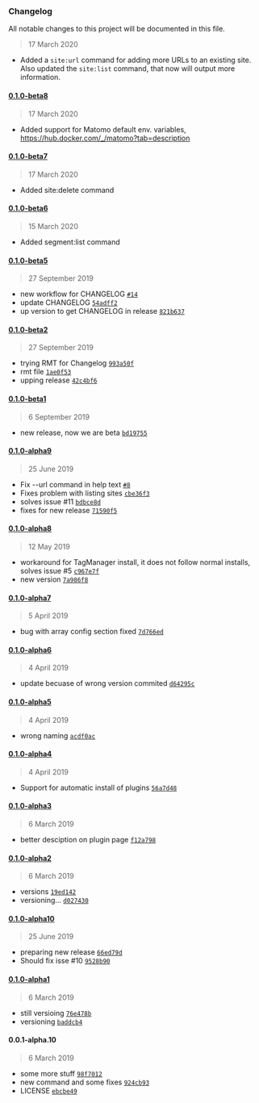### Changelog

All notable changes to this project will be documented in this file. 


> 17 March 2020
- Added a `site:url` command for adding more URLs to an existing site. Also updated the `site:list` command, that now
will output more information.
#### [0.1.0-beta8](https://github.com/digitalist-se/extratools/compare/0.1.0-beta7...0.1.0-beta8)

> 17 March 2020
- Added support for Matomo default env. variables, https://hub.docker.com/_/matomo?tab=description
#### [0.1.0-beta7](https://github.com/digitalist-se/extratools/compare/0.1.0-beta6...0.1.0-beta7)

> 17 March 2020
- Added site:delete command
#### [0.1.0-beta6](https://github.com/digitalist-se/extratools/compare/0.1.0-beta5...0.1.0-beta6)


> 15 March 2020
- Added segment:list command
#### [0.1.0-beta5](https://github.com/digitalist-se/extratools/compare/0.1.0-beta4...0.1.0-beta5)

> 27 September 2019

- new workflow for CHANGELOG [`#14`](https://github.com/digitalist-se/extratools/pull/14)
- update CHANGELOG [`54adff2`](https://github.com/digitalist-se/extratools/commit/54adff2aecaebc69a171cf33d1b81fb7b45a9190)
- up version to get CHANGELOG in release [`821b637`](https://github.com/digitalist-se/extratools/commit/821b637f0767500ea0126beef0c58504ff4a5db3)

#### [0.1.0-beta2](https://github.com/digitalist-se/extratools/compare/0.1.0-beta1...0.1.0-beta2)

> 27 September 2019

- trying RMT for Changelog [`993a50f`](https://github.com/digitalist-se/extratools/commit/993a50f1d97cd2e1fca9886d9819af429fddf002)
- rmt file [`1ae0f53`](https://github.com/digitalist-se/extratools/commit/1ae0f53000cd7c5b6172da1ac9b1e4829443be41)
- upping release [`42c4bf6`](https://github.com/digitalist-se/extratools/commit/42c4bf674285987c48ff6e8d184fcdc43a3cca1c)

#### [0.1.0-beta1](https://github.com/digitalist-se/extratools/compare/0.1.0-alpha10...0.1.0-beta1)

> 6 September 2019

- new release, now we are beta [`bd19755`](https://github.com/digitalist-se/extratools/commit/bd19755f9bc79d3e3d21f881a2a60718bedca5a3)

#### [0.1.0-alpha9](https://github.com/digitalist-se/extratools/compare/0.1.0-alpha8...0.1.0-alpha9)

> 25 June 2019

- Fix --url command in help text [`#8`](https://github.com/digitalist-se/extratools/pull/8)
- Fixes problem with listing sites [`cbe36f3`](https://github.com/digitalist-se/extratools/commit/cbe36f3000ab1a0727934c656c212e6c65b8667c)
- solves issue #11 [`bdbce8d`](https://github.com/digitalist-se/extratools/commit/bdbce8de7316226b64c164b629efb00fe8a6c6c9)
- fixes for new release [`71590f5`](https://github.com/digitalist-se/extratools/commit/71590f5f6b18ce52822e10da6f50966b2a4ee2fd)

#### [0.1.0-alpha8](https://github.com/digitalist-se/extratools/compare/0.1.0-alpha7...0.1.0-alpha8)

> 12 May 2019

- workaround for TagManager install, it does not follow normal installs, solves issue #5 [`c967e7f`](https://github.com/digitalist-se/extratools/commit/c967e7f25e7c49ae6b97b36edb39dda947d708e9)
- new version [`7a986f8`](https://github.com/digitalist-se/extratools/commit/7a986f88e0d02e45a845bb154866b2d129027385)

#### [0.1.0-alpha7](https://github.com/digitalist-se/extratools/compare/0.1.0-alpha6...0.1.0-alpha7)

> 5 April 2019

- bug with array config section fixed [`7d766ed`](https://github.com/digitalist-se/extratools/commit/7d766ed064e76803668aa30590e338cd327c75cf)

#### [0.1.0-alpha6](https://github.com/digitalist-se/extratools/compare/0.1.0-alpha5...0.1.0-alpha6)

> 4 April 2019

- update becuase of wrong version commited [`d64295c`](https://github.com/digitalist-se/extratools/commit/d64295cdfa80f5e62b6117ce383c25abac48cbbb)

#### [0.1.0-alpha5](https://github.com/digitalist-se/extratools/compare/0.1.0-alpha4...0.1.0-alpha5)

> 4 April 2019

- wrong naming [`acdf0ac`](https://github.com/digitalist-se/extratools/commit/acdf0ac9ff1c61af3b7a327652e801b20f9cf5a9)

#### [0.1.0-alpha4](https://github.com/digitalist-se/extratools/compare/0.1.0-alpha3...0.1.0-alpha4)

> 4 April 2019

- Support for automatic install of plugins [`56a7d48`](https://github.com/digitalist-se/extratools/commit/56a7d482484074ac46619e3e61b5285bc73c78d8)

#### [0.1.0-alpha3](https://github.com/digitalist-se/extratools/compare/0.1.0-alpha2...0.1.0-alpha3)

> 6 March 2019

- better desciption on plugin page [`f12a798`](https://github.com/digitalist-se/extratools/commit/f12a798c1e417e97b30109749bc9d0dace1f6f35)

#### [0.1.0-alpha2](https://github.com/digitalist-se/extratools/compare/0.1.0-alpha1...0.1.0-alpha2)

> 6 March 2019

- versions [`19ed142`](https://github.com/digitalist-se/extratools/commit/19ed142d56efb5bbecf016fea333591eeb20878d)
- versioning... [`d027430`](https://github.com/digitalist-se/extratools/commit/d02743098ea0322d427ed694532758809ed4806a)

#### [0.1.0-alpha10](https://github.com/digitalist-se/extratools/compare/0.1.0-alpha9...0.1.0-alpha10)

> 25 June 2019

- preparing new release [`66ed79d`](https://github.com/digitalist-se/extratools/commit/66ed79d9bc7ffb8b13ffec285d94df4ae4140d41)
- Should fix isse #10 [`9528b90`](https://github.com/digitalist-se/extratools/commit/9528b90350400ff554de9b19e5c070095f19ac11)

#### [0.1.0-alpha1](https://github.com/digitalist-se/extratools/compare/0.0.1-alpha.10...0.1.0-alpha1)

> 6 March 2019

- still versioing [`76e478b`](https://github.com/digitalist-se/extratools/commit/76e478bfc55b260543f8a3dff33b59c3d0be77dc)
- versioning [`baddcb4`](https://github.com/digitalist-se/extratools/commit/baddcb4dea29f9fdc99c0842819696750f8e024e)

#### 0.0.1-alpha.10

> 6 March 2019

- some more stuff [`98f7012`](https://github.com/digitalist-se/extratools/commit/98f7012a5f6be90a8946ade58fd683b63c07b24e)
- new command and some fixes [`924cb93`](https://github.com/digitalist-se/extratools/commit/924cb9374b18e05bc8d21bddb5d8de75df0c84e7)
- LICENSE [`ebcbe49`](https://github.com/digitalist-se/extratools/commit/ebcbe4929b76850b4be76d411f35365252b527f8)
